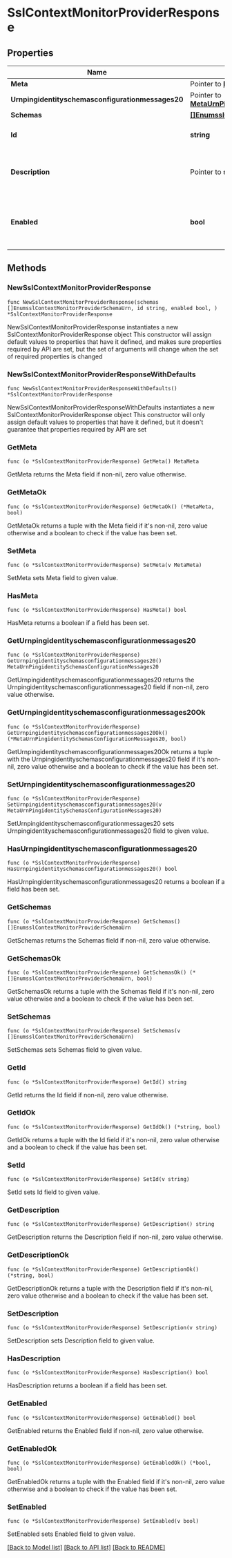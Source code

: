 # SslContextMonitorProviderResponse

## Properties

Name | Type | Description | Notes
------------ | ------------- | ------------- | -------------
**Meta** | Pointer to [**MetaMeta**](MetaMeta.md) |  | [optional] 
**Urnpingidentityschemasconfigurationmessages20** | Pointer to [**MetaUrnPingidentitySchemasConfigurationMessages20**](MetaUrnPingidentitySchemasConfigurationMessages20.md) |  | [optional] 
**Schemas** | [**[]EnumsslContextMonitorProviderSchemaUrn**](EnumsslContextMonitorProviderSchemaUrn.md) |  | 
**Id** | **string** | Name of the Monitor Provider | 
**Description** | Pointer to **string** | A description for this Monitor Provider | [optional] 
**Enabled** | **bool** | Indicates whether the Monitor Provider is enabled for use. | 

## Methods

### NewSslContextMonitorProviderResponse

`func NewSslContextMonitorProviderResponse(schemas []EnumsslContextMonitorProviderSchemaUrn, id string, enabled bool, ) *SslContextMonitorProviderResponse`

NewSslContextMonitorProviderResponse instantiates a new SslContextMonitorProviderResponse object
This constructor will assign default values to properties that have it defined,
and makes sure properties required by API are set, but the set of arguments
will change when the set of required properties is changed

### NewSslContextMonitorProviderResponseWithDefaults

`func NewSslContextMonitorProviderResponseWithDefaults() *SslContextMonitorProviderResponse`

NewSslContextMonitorProviderResponseWithDefaults instantiates a new SslContextMonitorProviderResponse object
This constructor will only assign default values to properties that have it defined,
but it doesn't guarantee that properties required by API are set

### GetMeta

`func (o *SslContextMonitorProviderResponse) GetMeta() MetaMeta`

GetMeta returns the Meta field if non-nil, zero value otherwise.

### GetMetaOk

`func (o *SslContextMonitorProviderResponse) GetMetaOk() (*MetaMeta, bool)`

GetMetaOk returns a tuple with the Meta field if it's non-nil, zero value otherwise
and a boolean to check if the value has been set.

### SetMeta

`func (o *SslContextMonitorProviderResponse) SetMeta(v MetaMeta)`

SetMeta sets Meta field to given value.

### HasMeta

`func (o *SslContextMonitorProviderResponse) HasMeta() bool`

HasMeta returns a boolean if a field has been set.

### GetUrnpingidentityschemasconfigurationmessages20

`func (o *SslContextMonitorProviderResponse) GetUrnpingidentityschemasconfigurationmessages20() MetaUrnPingidentitySchemasConfigurationMessages20`

GetUrnpingidentityschemasconfigurationmessages20 returns the Urnpingidentityschemasconfigurationmessages20 field if non-nil, zero value otherwise.

### GetUrnpingidentityschemasconfigurationmessages20Ok

`func (o *SslContextMonitorProviderResponse) GetUrnpingidentityschemasconfigurationmessages20Ok() (*MetaUrnPingidentitySchemasConfigurationMessages20, bool)`

GetUrnpingidentityschemasconfigurationmessages20Ok returns a tuple with the Urnpingidentityschemasconfigurationmessages20 field if it's non-nil, zero value otherwise
and a boolean to check if the value has been set.

### SetUrnpingidentityschemasconfigurationmessages20

`func (o *SslContextMonitorProviderResponse) SetUrnpingidentityschemasconfigurationmessages20(v MetaUrnPingidentitySchemasConfigurationMessages20)`

SetUrnpingidentityschemasconfigurationmessages20 sets Urnpingidentityschemasconfigurationmessages20 field to given value.

### HasUrnpingidentityschemasconfigurationmessages20

`func (o *SslContextMonitorProviderResponse) HasUrnpingidentityschemasconfigurationmessages20() bool`

HasUrnpingidentityschemasconfigurationmessages20 returns a boolean if a field has been set.

### GetSchemas

`func (o *SslContextMonitorProviderResponse) GetSchemas() []EnumsslContextMonitorProviderSchemaUrn`

GetSchemas returns the Schemas field if non-nil, zero value otherwise.

### GetSchemasOk

`func (o *SslContextMonitorProviderResponse) GetSchemasOk() (*[]EnumsslContextMonitorProviderSchemaUrn, bool)`

GetSchemasOk returns a tuple with the Schemas field if it's non-nil, zero value otherwise
and a boolean to check if the value has been set.

### SetSchemas

`func (o *SslContextMonitorProviderResponse) SetSchemas(v []EnumsslContextMonitorProviderSchemaUrn)`

SetSchemas sets Schemas field to given value.


### GetId

`func (o *SslContextMonitorProviderResponse) GetId() string`

GetId returns the Id field if non-nil, zero value otherwise.

### GetIdOk

`func (o *SslContextMonitorProviderResponse) GetIdOk() (*string, bool)`

GetIdOk returns a tuple with the Id field if it's non-nil, zero value otherwise
and a boolean to check if the value has been set.

### SetId

`func (o *SslContextMonitorProviderResponse) SetId(v string)`

SetId sets Id field to given value.


### GetDescription

`func (o *SslContextMonitorProviderResponse) GetDescription() string`

GetDescription returns the Description field if non-nil, zero value otherwise.

### GetDescriptionOk

`func (o *SslContextMonitorProviderResponse) GetDescriptionOk() (*string, bool)`

GetDescriptionOk returns a tuple with the Description field if it's non-nil, zero value otherwise
and a boolean to check if the value has been set.

### SetDescription

`func (o *SslContextMonitorProviderResponse) SetDescription(v string)`

SetDescription sets Description field to given value.

### HasDescription

`func (o *SslContextMonitorProviderResponse) HasDescription() bool`

HasDescription returns a boolean if a field has been set.

### GetEnabled

`func (o *SslContextMonitorProviderResponse) GetEnabled() bool`

GetEnabled returns the Enabled field if non-nil, zero value otherwise.

### GetEnabledOk

`func (o *SslContextMonitorProviderResponse) GetEnabledOk() (*bool, bool)`

GetEnabledOk returns a tuple with the Enabled field if it's non-nil, zero value otherwise
and a boolean to check if the value has been set.

### SetEnabled

`func (o *SslContextMonitorProviderResponse) SetEnabled(v bool)`

SetEnabled sets Enabled field to given value.



[[Back to Model list]](../README.md#documentation-for-models) [[Back to API list]](../README.md#documentation-for-api-endpoints) [[Back to README]](../README.md)


